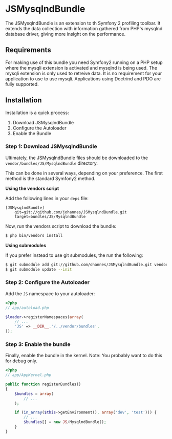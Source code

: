 JSMysqlndBundle
===============

The JSMysqlndBundle is an extension to th Symfony 2 profiling toolbar. It
extends the data collection with information gathered from PHP's mysqlnd
database driver, giving more insight on the performance.

Requirements
-----------

For making use of this bundle you need Symfony2 running on a PHP setup
where the mysqli extension is activated and mysqlnd is being used. The mysqli 
extension is only used to retreive data. It is no requirement for your 
application to use to use mysqli. Applications using  Doctrind and PDO are 
fully supported.

Installation
------------

Installation is a quick process:

1. Download JSMysqlndBundle
2. Configure the Autoloader
3. Enable the Bundle

### Step 1: Download JSMysqlndBundle

Ultimately, the JSMysqlndBundle files should be downloaded to the
`vendor/bundles/JS/MysqlndBundle` directory.

This can be done in several ways, depending on your preference. The first
method is the standard Symfony2 method.

**Using the vendors script**

Add the following lines in your `deps` file:

```
[JSMysqlndBundle]
    git=git://github.com/johannes/JSMysqlndBundle.git
    target=bundles/JS/MysqlndBundle
```

Now, run the vendors script to download the bundle:

``` bash
$ php bin/vendors install
```

**Using submodules**

If you prefer instead to use git submodules, the run the following:

``` bash
$ git submodule add git://github.com/ohannes/JSMysqlndBundle.git vendor/bundles/JS/MysqlndBundle
$ git submodule update --init
```

### Step 2: Configure the Autoloader

Add the `JS` namespace to your autoloader:

``` php
<?php
// app/autoload.php

$loader->registerNamespaces(array(
    // ...
    'JS' => __DIR__.'/../vendor/bundles',
));
```

### Step 3: Enable the bundle

Finally, enable the bundle in the kernel. Note: You probably want to do this
for debug only.

``` php
<?php
// app/AppKernel.php

public function registerBundles()
{
    $bundles = array(
        // ...
    );

    if (in_array($this->getEnvironment(), array('dev', 'test'))) {
        // ...
        $bundles[] = new JS/MysqlndBundle();
    }
}
```

